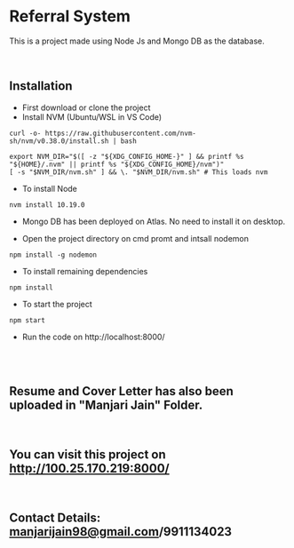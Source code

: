 # Referral System

This is a project made using Node Js and Mongo DB as the database.

<br>

## Installation

- First download or clone the project
- Install NVM (Ubuntu/WSL in VS Code)

```
curl -o- https://raw.githubusercontent.com/nvm-sh/nvm/v0.38.0/install.sh | bash

export NVM_DIR="$([ -z "${XDG_CONFIG_HOME-}" ] && printf %s "${HOME}/.nvm" || printf %s "${XDG_CONFIG_HOME}/nvm")"
[ -s "$NVM_DIR/nvm.sh" ] && \. "$NVM_DIR/nvm.sh" # This loads nvm
```

- To install Node

```
nvm install 10.19.0
```

- Mongo DB has been deployed on Atlas. No need to install it on desktop. 


- Open the project directory on cmd promt and intsall nodemon
``` 
npm install -g nodemon
```

- To install remaining dependencies
```
npm install
```

- To start the project
```
npm start
```

- Run the code on http://localhost:8000/
<br>
<br>

## Resume and Cover Letter has also been uploaded in "Manjari Jain" Folder.

<br>

## You can visit this project on http://100.25.170.219:8000/
<br>

## Contact Details: manjarijain98@gmail.com/9911134023

